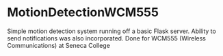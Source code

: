 # MotionDetectionWCM555

Simple motion detection system running off a basic Flask server. Ability to send notifications was also incorporated. Done for WCM555 (Wireless Communications) at Seneca College
